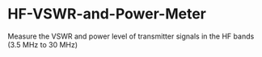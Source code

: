 # HF-VSWR-and-Power-Meter
Measure the VSWR and power level of transmitter signals in the HF bands (3.5 MHz to 30 MHz)

